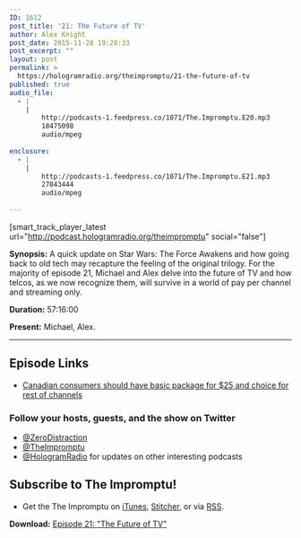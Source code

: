 ```yaml
---
ID: 1612
post_title: '21: The Future of TV'
author: Alex Knight
post_date: 2015-11-28 19:28:33
post_excerpt: ""
layout: post
permalink: >
  https://hologramradio.org/theimpromptu/21-the-future-of-tv
published: true
audio_file:
  - |
    |
        http://podcasts-1.feedpress.co/1071/The.Impromptu.E20.mp3
        18475098
        audio/mpeg
        
enclosure:
  - |
    |
        http://podcasts-1.feedpress.co/1071/The.Impromptu.E21.mp3
        27843444
        audio/mpeg
        
---
```

[smart_track_player_latest url="http://podcast.hologramradio.org/theimpromptu" social="false"]

__Synopsis:__ A quick update on Star Wars: The Force Awakens and how going back to old tech may recapture the feeling of the original trilogy. For the majority of episode 21, Michael and Alex delve into the future of TV and how telcos, as we now recognize them, will survive in a world of pay per channel and streaming only.

__Duration:__ 57:16:00

__Present:__ Michael, Alex.

_________

## Episode Links

- [Canadian consumers should have basic package for $25 and choice for rest of channels][CRTC]

### Follow your hosts, guests, and the show on Twitter
- [@ZeroDistraction][@ZeroDistraction]
- [@TheImpromptu][@TheImpromptu]
- [@HologramRadio][@HologramRadio] for updates on other interesting podcasts

## Subscribe to The Impromptu!

- Get the The Impromptu on [iTunes][iTunes], [Stitcher][Stitcher], or via [RSS][RSS].

__Download:__ [Episode 21: "The Future of TV"][E21]

[CRTC]: http://www.cbc.ca/beta/news/business/cable-changes-timing-1.3326645
[@ZeroDistraction]: https://twitter.com/ZeroDistraction
[@TheImpromptu]: https://twitter.com/TheImpromptu
[@HologramRadio]: https://twitter.com/HologramRadio
[iTunes]: https://itunes.apple.com/ca/podcast/the-impromptu/id497617920?mt=2
[Stitcher]: http://www.stitcher.com/podcast/the-impromptu
[RSS]: http://podcast.hologramradio.org/theimpromptu
[E21]: http://podcasts-1.feedpress.co/1071/The.Impromptu.E21.mp3